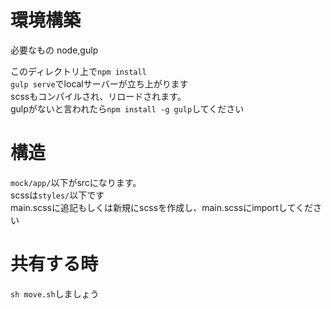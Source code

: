 # 環境構築  
必要なもの node,gulp  

このディレクトリ上で`npm install`  
`gulp serve`でlocalサーバーが立ち上がります  
scssもコンパイルされ、リロードされます。  
gulpがないと言われたら`npm install -g gulp`してください  

# 構造  
`mock/app/`以下がsrcになります。  
scssは`styles/`以下です  
main.scssに追記もしくは新規にscssを作成し、main.scssにimportしてください  

# 共有する時
`sh move.sh`しましょう

